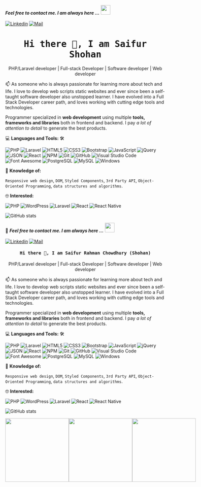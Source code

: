  ***Feel free to contact me. I am always here ...*** <img src="https://media.giphy.com/media/WUlplcMpOCEmTGBtBW/giphy.gif" width="30"> 
<br>
<br>
[![Linkedin](https://img.shields.io/badge/LinkedIn-shohan%20ch-blue?logo=Linkedin&logoColor=blue&labelColor=black)](https://www.linkedin.com/in/shohan-ch-07a237203/)
[![Mail](https://img.shields.io/badge/Mail-shohan889@yahoo.com-blue?logo=Gmail&logoColor=blue&labelColor=black)](mailto:shohan889@yahoo.com)
<br>

<h1 align='center'><samp><strong>Hi there 👋, I am Saifur Shohan </strong></samp></h1>
<p align='center'> PHP/Laravel developer | Full-stack Developer | Software developer | Web developer</p>

<p align='left'> 📫 As someone who is always passionate for learning more about tech and life. I love to develop web scripts static websites and ever since been a self-taught software developer also unstopped learner. I have evolved into a Full Stack Developer career path, and loves working with cutting edge tools and technologies.</p>

Programmer specialized in **web development** using multiple **tools, frameworks and libraries** both in frontend and backend. I pay *a lot of attention to detail* to generate the best products.

💻 **Languages and Tools:** 🛠️<br>

![PHP](https://img.shields.io/badge/-PHP-000000?style=flat&logo=PHP&logoColor=5466b8&labelColor=ffffff )
![Laravel](https://img.shields.io/badge/-Laravel-000000?style=flat&logo=laravel&logoColor=ffffff&labelColor=FF2D20)
![HTML5](https://img.shields.io/badge/-HTML5-000000?style=flat&logo=html5&logoColor=ffffff&labelColor=E34F26)
![CSS3](https://img.shields.io/badge/-CSS3-000000?style=flat&logo=css3&logoColor=ffffff&labelColor=1572B6) 
![Bootstrap](https://img.shields.io/badge/-Bootstrap-000000?style=flat&logo=bootstrap&logoColor=ffffff&labelColor=563D7C)
![JavaScript](https://img.shields.io/badge/-JavaScript-000000?style=flat&logo=javascript)
![jQuery](https://img.shields.io/badge/-jQuery-000000?style=flat&logo=jQuery&logoColor=0769AD&labelColor=ffffff)
![JSON](https://img.shields.io/badge/-JSON-000000?style=flat&logo=JSON&logoColor=000000&labelColor=ffffff)
![React](https://img.shields.io/badge/-React-000000?style=flat&logo=react)
![NPM](https://img.shields.io/badge/-npm-000000?style=flat&logo=npm&labelColor=ffffff)
![Git](https://img.shields.io/badge/-Git-000000?style=flat&logo=git&logoColor=F05032&labelColor=ffffff)
![GitHub](https://img.shields.io/badge/-GitHub-000000?style=flat&logo=github&logoColor=000000&labelColor=ffffff)
![Visual Studio Code](https://img.shields.io/badge/-VSCode-000000?style=flat&logo=visual-studio-code&labelColor=007ACC)
![Font Awesome](https://img.shields.io/badge/-font%20awesome-000000?style=flat&logo=font-awesome&logoColor=339AF0&labelColor=ffffff)
![PostgreSQL](https://img.shields.io/badge/-PostgreSQL-000000?style=flat&logo=postgresql&logoColor=ffffff&labelColor=336791)
![MySQL](https://img.shields.io/badge/-MySQL-000000?style=flat&logo=mysql&labelColor=ffffff)
![Windows](https://img.shields.io/badge/-Windows-000000?style=flat&logo=windows&logoColor=ffffff&labelColor=0078D6)

🧐 **Knowledge of:**<br>

`Responsive web design`, `DOM`, `Styled Components`, `3rd Party API`, `Object-Oriented Programming`, `data structures and algorithms`.

🤓 **Interested:** <br>

![PHP](https://img.shields.io/badge/-PHP-000000?style=flat&logo=PHP&logoColor=5466b8&labelColor=ffffff)
![WordPress](https://img.shields.io/badge/-WordPress-000000?style=flat&logo=wordpress&labelColor=21759B)
![Laravel](https://img.shields.io/badge/-Laravel-000000?style=flat&logo=laravel&logoColor=ffffff&labelColor=FF2D20)
![React](https://img.shields.io/badge/-React-000000?style=flat&logo=react)
![React Native](https://img.shields.io/badge/-React%20Native-000000?style=flat&logo=react&labelColor=000000)
<br>

![GitHub stats](https://github-readme-stats.vercel.app/api?username=shohan-ch&show_icons=true) 



📝 ***Feel free to contact me. I am always here ...*** <img src="https://media.giphy.com/media/WUlplcMpOCEmTGBtBW/giphy.gif" width="30"> 
<br>
<br>
[![Linkedin](https://img.shields.io/badge/LinkedIn-shohan%20ch-blue?logo=Linkedin&logoColor=blue&labelColor=black)](https://www.linkedin.com/in/shohan-ch-07a237203/)
[![Mail](https://img.shields.io/badge/Mail-shohan889@yahoo.com-blue?logo=Gmail&logoColor=blue&labelColor=black)](mailto:shohan889@yahoo.com)
<br>

<h4 align='center'><samp><strong>Hi there 👋, I am Saifur Rahman Chowdhury (Shohan)</strong></samp></h4>
<p align='center'> PHP/Laravel developer | Full-stack Developer | Software developer | Web developer</p>

<p align='left'> 📫 As someone who is always passionate for learning more about tech and life. I love to develop web scripts static websites and ever since been a self-taught software developer also unstopped learner. I have evolved into a Full Stack Developer career path, and loves working with cutting edge tools and technologies.</p>

Programmer specialized in **web development** using multiple **tools, frameworks and libraries** both in frontend and backend. I pay *a lot of attention to detail* to generate the best products.

💻 **Languages and Tools:** 🛠️<br>

![PHP](https://img.shields.io/badge/-PHP-000000?style=flat&logo=PHP&logoColor=5466b8&labelColor=ffffff )
![Laravel](https://img.shields.io/badge/-Laravel-000000?style=flat&logo=laravel&logoColor=ffffff&labelColor=FF2D20)
![HTML5](https://img.shields.io/badge/-HTML5-000000?style=flat&logo=html5&logoColor=ffffff&labelColor=E34F26)
![CSS3](https://img.shields.io/badge/-CSS3-000000?style=flat&logo=css3&logoColor=ffffff&labelColor=1572B6) 
![Bootstrap](https://img.shields.io/badge/-Bootstrap-000000?style=flat&logo=bootstrap&logoColor=ffffff&labelColor=563D7C)
![JavaScript](https://img.shields.io/badge/-JavaScript-000000?style=flat&logo=javascript)
![jQuery](https://img.shields.io/badge/-jQuery-000000?style=flat&logo=jQuery&logoColor=0769AD&labelColor=ffffff)
![JSON](https://img.shields.io/badge/-JSON-000000?style=flat&logo=JSON&logoColor=000000&labelColor=ffffff)
![React](https://img.shields.io/badge/-React-000000?style=flat&logo=react)
![NPM](https://img.shields.io/badge/-npm-000000?style=flat&logo=npm&labelColor=ffffff)
![Git](https://img.shields.io/badge/-Git-000000?style=flat&logo=git&logoColor=F05032&labelColor=ffffff)
![GitHub](https://img.shields.io/badge/-GitHub-000000?style=flat&logo=github&logoColor=000000&labelColor=ffffff)
![Visual Studio Code](https://img.shields.io/badge/-VSCode-000000?style=flat&logo=visual-studio-code&labelColor=007ACC)
![Font Awesome](https://img.shields.io/badge/-font%20awesome-000000?style=flat&logo=font-awesome&logoColor=339AF0&labelColor=ffffff)
![PostgreSQL](https://img.shields.io/badge/-PostgreSQL-000000?style=flat&logo=postgresql&logoColor=ffffff&labelColor=336791)
![MySQL](https://img.shields.io/badge/-MySQL-000000?style=flat&logo=mysql&labelColor=ffffff)
![Windows](https://img.shields.io/badge/-Windows-000000?style=flat&logo=windows&logoColor=ffffff&labelColor=0078D6)

🧐 **Knowledge of:**<br>

`Responsive web design`, `DOM`, `Styled Components`, `3rd Party API`, `Object-Oriented Programming`, `data structures and algorithms`.



🤓 **Interested:** <br>

![PHP](https://img.shields.io/badge/-PHP-000000?style=flat&logo=PHP&logoColor=5466b8&labelColor=ffffff)
![WordPress](https://img.shields.io/badge/-WordPress-000000?style=flat&logo=wordpress&labelColor=21759B)
![Laravel](https://img.shields.io/badge/-Laravel-000000?style=flat&logo=laravel&logoColor=ffffff&labelColor=FF2D20)
![React](https://img.shields.io/badge/-React-000000?style=flat&logo=react)
![React Native](https://img.shields.io/badge/-React%20Native-000000?style=flat&logo=react&labelColor=000000)
<br>

![GitHub stats](https://github-readme-stats.vercel.app/api?username=shohan-ch&show_icons=true)  



<div align='center'  style="display: flex; justify-contect: space-between;">

<img src='https://interactive-examples.mdn.mozilla.net/media/cc0-images/grapefruit-slice-332-332.jpg' width='200'/>

<img src='https://interactive-examples.mdn.mozilla.net/media/cc0-images/grapefruit-slice-332-332.jpg' width='200'/>
<img src='https://interactive-examples.mdn.mozilla.net/media/cc0-images/grapefruit-slice-332-332.jpg' width='200'/>

</div>
